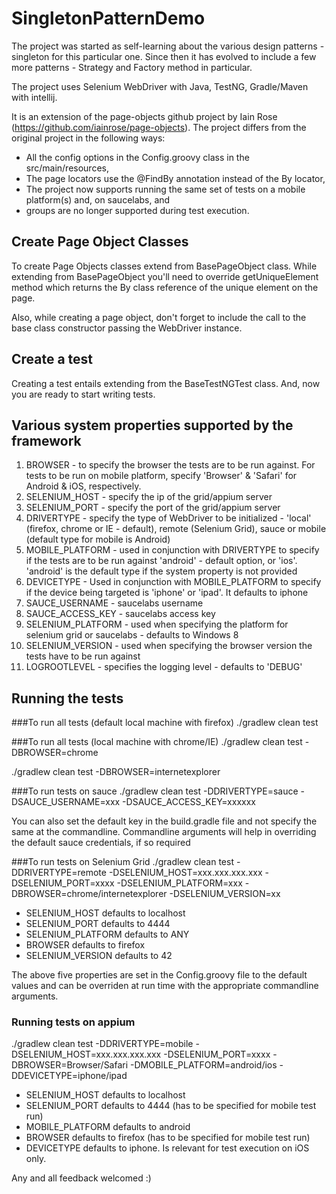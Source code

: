 # SingletonPatternDemo

The project was started as self-learning about the various design patterns - singleton for this particular one. Since then it has evolved to include a few more patterns - Strategy and Factory method in particular.

The project uses Selenium WebDriver with Java, TestNG, Gradle/Maven with intellij.

It is an extension of the page-objects github project by Iain Rose (https://github.com/iainrose/page-objects). The project differs from the original project in the following ways:
- All the config options in the Config.groovy class in the src/main/resources,
- The page locators use the @FindBy annotation instead of the By locator,
- The project now supports running the same set of tests on a mobile platform(s) and, on saucelabs, and
- groups are no longer supported during test execution.

## Create Page Object Classes
To create Page Objects classes extend from BasePageObject class. While extending from BasePageObject you'll need to override getUniqueElement method which returns the By class reference of the unique element on the page.

Also, while creating a page object, don't forget to include the call to the base class constructor passing the WebDriver instance.

## Create a test
Creating a test entails extending from the BaseTestNGTest class. And, now you are ready to start writing tests.

## Various system properties supported by the framework
1. BROWSER - to specify the browser the tests are to be run against. For tests to be run on mobile platform, specify 'Browser' & 'Safari' for Android & iOS, respectively.
2. SELENIUM_HOST - specify the ip of the grid/appium server
3. SELENIUM_PORT - specify the port of the grid/appium server
4. DRIVERTYPE - specify the type of WebDriver to be initialized - 'local' (firefox, chrome or IE - default), remote (Selenium Grid), sauce or mobile (default type for mobile is Android)
5. MOBILE_PLATFORM - used in conjunction with DRIVERTYPE to specify if the tests are to be run against 'android' - default option, or 'ios'. 'android' is the default type if the system property is not provided
6. DEVICETYPE - Used in conjunction with MOBILE_PLATFORM to specify if the device being targeted is 'iphone' or 'ipad'. It defaults to iphone
7. SAUCE_USERNAME - saucelabs username
8. SAUCE_ACCESS_KEY - saucelabs access key
9. SELENIUM_PLATFORM - used when specifying the platform for selenium grid or saucelabs - defaults to Windows 8
10. SELENIUM_VERSION - used when specifying the browser version the tests have to be run against
11. LOGROOTLEVEL - specifies the logging level - defaults to 'DEBUG'

## Running the tests
###To run all tests (default local machine with firefox)
./gradlew clean test

###To run all tests (local machine with chrome/IE)
./gradlew clean test -DBROWSER=chrome

./gradlew clean test -DBROWSER=internetexplorer

###To run tests on sauce
./gradlew clean test -DDRIVERTYPE=sauce -DSAUCE_USERNAME=xxx -DSAUCE_ACCESS_KEY=xxxxxx

You can also set the default key in the build.gradle file and not specify the same at the commandline. Commandline arguments will help in overriding the default sauce credentials, if so required

###To run tests on Selenium Grid
./gradlew clean test -DDRIVERTYPE=remote -DSELENIUM_HOST=xxx.xxx.xxx.xxx -DSELENIUM_PORT=xxxx -DSELENIUM_PLATFORM=xxx -DBROWSER=chrome/internetexplorer -DSELENIUM_VERSION=xx
- SELENIUM_HOST defaults to localhost
- SELENIUM_PORT defaults to 4444
- SELENIUM_PLATFORM defaults to ANY
- BROWSER defaults to firefox
- SELENIUM_VERSION defaults to 42

The above five properties are set in the Config.groovy file to the default values and can be overriden at run time with the appropriate commandline arguments.

### Running tests on appium
./gradlew clean test -DDRIVERTYPE=mobile -DSELENIUM_HOST=xxx.xxx.xxx.xxx -DSELENIUM_PORT=xxxx -DBROWSER=Browser/Safari -DMOBILE_PLATFORM=android/ios -DDEVICETYPE=iphone/ipad
- SELENIUM_HOST defaults to localhost
- SELENIUM_PORT defaults to 4444 (has to be specified for mobile test run)
- MOBILE_PLATFORM defaults to android
- BROWSER defaults to firefox (has to be specified for mobile test run)
- DEVICETYPE defaults to iphone. Is relevant for test execution on iOS only.


Any and all feedback welcomed :)
